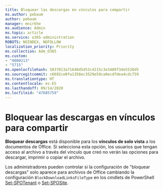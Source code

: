 ```yaml
---
title: Bloquear las descargas en vínculos para compartir
ms.author: pebaum
author: pebaum
manager: mnirkhe
ms.audience: Admin
ms.topic: article
ms.service: o365-administration
ROBOTS: NOINDEX, NOFOLLOW
localization_priority: Priority
ms.collection: Adm_O365
ms.custom:
- "9000213"
- "5715"
ms.openlocfilehash: 5837013a71648d5d53cd215c3e3489f3de5528d5
ms.sourcegitcommit: c6692ce0fa1358ec3529e59ca0ecdfdea4cdc759
ms.translationtype: HT
ms.contentlocale: es-ES
ms.lasthandoff: 09/14/2020
ms.locfileid: "47685759"
---
```

# <a name="block-download-on-sharing-links"></a>Bloquear las descargas en vínculos para compartir

**Bloquear descargas** está disponible para los **vínculos de solo vista** a los documentos de Office. Si selecciona esta opción, los usuarios que tengan acceso al archivo a través del vínculo que creó no verán las opciones para descargar, imprimir o copiar el archivo.

Los administradores pueden controlar si la configuración de "bloquear descargas" solo aparece para archivos de Office cambiando la configuración `BlockDownloadLinksFileType` en los cmdlets de PowerShell [Set-SPOTenant](https://docs.microsoft.com/powershell/module/sharepoint-online/set-spotenant?view=sharepoint-ps) o [Set-SPOSite](https://docs.microsoft.com/powershell/module/sharepoint-online/set-sposite?view=sharepoint-ps).
